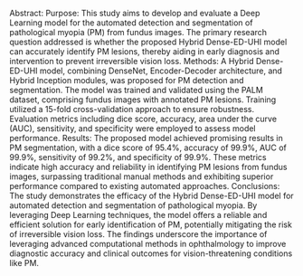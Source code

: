 Abstract:
Purpose: This study aims to develop and evaluate a Deep Learning model for the automated detection and segmentation of pathological myopia (PM) from fundus images. The primary research question addressed is whether the proposed Hybrid Dense-ED-UHI model can accurately identify PM lesions, thereby aiding in early diagnosis and intervention to prevent irreversible vision loss.
Methods: A Hybrid Dense-ED-UHI model, combining DenseNet, Encoder-Decoder architecture, and Hybrid Inception modules, was proposed for PM detection and segmentation. The model was trained and validated using the PALM dataset, comprising fundus images with annotated PM lesions. Training utilized a 15-fold cross-validation approach to ensure robustness. Evaluation metrics including dice score, accuracy, area under the curve (AUC), sensitivity, and specificity were employed to assess model performance.
Results: The proposed model achieved promising results in PM segmentation, with a dice score of 95.4%, accuracy of 99.9%, AUC of 99.9%, sensitivity of 99.2%, and specificity of 99.9%. These metrics indicate high accuracy and reliability in identifying PM lesions from fundus images, surpassing traditional manual methods and exhibiting superior performance compared to existing automated approaches.
Conclusions: The study demonstrates the efficacy of the Hybrid Dense-ED-UHI model for automated detection and segmentation of pathological myopia. By leveraging Deep Learning techniques, the model offers a reliable and efficient solution for early identification of PM, potentially mitigating the risk of irreversible vision loss. The findings underscore the importance of leveraging advanced computational methods in ophthalmology to improve diagnostic accuracy and clinical outcomes for vision-threatening conditions like PM.
